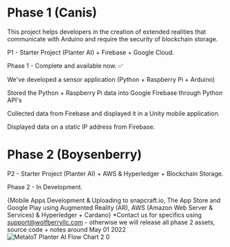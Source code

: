# Phase 1 (Canis)
This project helps developers in the creation of extended realities that communicate with Arduino and require the security of blockchain storage.

P1 - Starter Project (Planter AI) + Firebase + Google Cloud.

Phase 1 - Complete and available now. ✅

We've developed a sensor application (Python + Raspberry Pi + Arduino)

Stored the Python + Raspberry Pi data into Google Firebase through Python API's

Collected data from Firebase and displayed it in a Unity mobile application.

Displayed data on a static IP address from Firebase.
    
    
# Phase 2 (Boysenberry)
P2 - Starter Project (Planter AI) + AWS & Hyperledger + Blockchain Storage.

Phase 2  - In Development.

{Mobile Apps Development & Uploading to snapcraft.io, The App Store and Google Play using Augmented Reality (AR), AWS (Amazon Web Server & Services) & Hyperledger + Cardano} *Contact us for specifics using support@wolfberryllc.com - otherwise we will release all phase 2 assets, source code + notes around May 01 2022
![MetaIoT   Planter AI Flow Chart 2 0](https://user-images.githubusercontent.com/53659320/161427493-b9844de4-6678-4ba7-801c-84b599aacd63.jpg)
